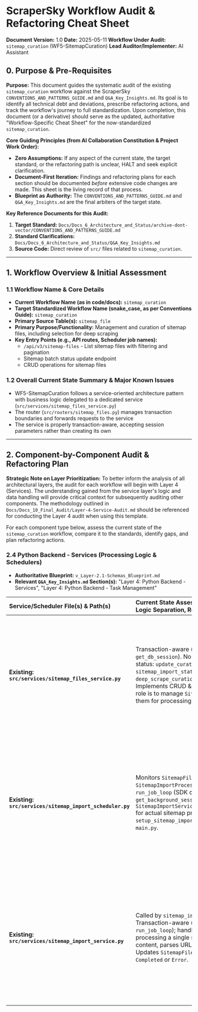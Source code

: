 # ScraperSky Workflow Audit & Refactoring Cheat Sheet

**Document Version:** 1.0
**Date:** 2025-05-11
**Workflow Under Audit:** `sitemap_curation` (WF5-SitemapCuration)
**Lead Auditor/Implementer:** AI Assistant

## 0. Purpose & Pre-Requisites

**Purpose:** This document guides the systematic audit of the existing `sitemap_curation` workflow against the ScraperSky `CONVENTIONS_AND_PATTERNS_GUIDE.md` and `Q&A_Key_Insights.md`. Its goal is to identify all technical debt and deviations, prescribe refactoring actions, and track the workflow's journey to full standardization. Upon completion, this document (or a derivative) should serve as the updated, authoritative "Workflow-Specific Cheat Sheet" for the now-standardized `sitemap_curation`.

**Core Guiding Principles (from AI Collaboration Constitution & Project Work Order):**

- **Zero Assumptions:** If any aspect of the current state, the target standard, or the refactoring path is unclear, HALT and seek explicit clarification.
- **Document-First Iteration:** Findings and refactoring plans for each section should be documented _before_ extensive code changes are made. This sheet is the living record of that process.
- **Blueprint as Authority:** The `CONVENTIONS_AND_PATTERNS_GUIDE.md` and `Q&A_Key_Insights.md` are the final arbiters of the target state.

**Key Reference Documents for this Audit:**

1.  **Target Standard:** `Docs/Docs_6_Architecture_and_Status/archive-dont-vector/CONVENTIONS_AND_PATTERNS_GUIDE.md`
2.  **Standard Clarifications:** `Docs/Docs_6_Architecture_and_Status/Q&A_Key_Insights.md`
3.  **Source Code:** Direct review of `src/` files related to `sitemap_curation`.

---

## 1. Workflow Overview & Initial Assessment

### 1.1 Workflow Name & Core Details

- **Current Workflow Name (as in code/docs):** `sitemap_curation`
- **Target Standardized Workflow Name (snake_case, as per Conventions Guide):** `sitemap_curation`
- **Primary Source Table(s):** `sitemap_file`
- **Primary Purpose/Functionality:** Management and curation of sitemap files, including selection for deep scraping
- **Key Entry Points (e.g., API routes, Scheduler job names):**
  - `/api/v3/sitemap-files` - List sitemap files with filtering and pagination
  - Sitemap batch status update endpoint
  - CRUD operations for sitemap files

### 1.2 Overall Current State Summary & Major Known Issues

- WF5-SitemapCuration follows a service-oriented architecture pattern with business logic delegated to a dedicated service (`src/services/sitemap_files_service.py`)
- The router (`src/routers/sitemap_files.py`) manages transaction boundaries and forwards requests to the service
- The service is properly transaction-aware, accepting session parameters rather than creating its own

---

## 2. Component-by-Component Audit & Refactoring Plan

**Strategic Note on Layer Prioritization:** To better inform the analysis of all architectural layers, the audit for each workflow will begin with Layer 4 (Services). The understanding gained from the service layer's logic and data handling will provide critical context for subsequently auditing other components. The methodology outlined in `Docs/Docs_10_Final_Audit/Layer-4-Service-Audit.md` should be referenced for conducting the Layer 4 audit when using this template.

For each component type below, assess the current state of the `sitemap_curation` workflow, compare it to the standards, identify gaps, and plan refactoring actions.

### 2.4 Python Backend - Services (Processing Logic & Schedulers)

- **Authoritative Blueprint:** `v_Layer-2.1-Schemas_Blueprint.md`
- **Relevant `Q&A_Key_Insights.md` Section(s):** "Layer 4: Python Backend - Services", "Layer 4: Python Backend - Task Management"

| Service/Scheduler File(s) & Path(s) | Current State Assessment (Function Naming, Logic Separation, Registration) | Standard Comparison & Gap Analysis (Deviations) | Prescribed Refactoring Actions | Verification Checklist | Status |
| :---------------------------------- | :------------------------------------------------------------------------ | :---------------------------------------------- | :----------------------------- | :--------------------- | :----- |
| **Existing: `src/services/sitemap_files_service.py`** | Transaction-aware (accepts session; router uses `get_db_session`). No tenant filtering. Handles dual-status: `update_curation_status_batch` sets `sitemap_import_status` to `QUEUED` when `deep_scrape_curation_status` is `SELECTED`. Implements CRUD & batch updates. This service's role is to manage `SitemapFile` entities and prepare them for processing by queuing them. | **Minor Gaps:**<br>1. File Naming: `sitemap_files_service.py` vs. standard `sitemap_curation_service.py`. (Blueprint Section 2.1)<br>2. Function Naming: CRUD methods are standard. `update_curation_status_batch` is specific and suitable. No `process_single_...` as actual import is handled by `SitemapImportService`.<br><br>Largely compliant for its role in the workflow. | 1. **Recommended:** Rename to `sitemap_curation_service.py` for consistency. | [x] Service properly accepts session parameters<br>[x] No direct session creation<br>[x] All transaction handling delegated to router<br>[x] Function naming standardized (for its role)<br>[ ] File name standardized (currently `sitemap_files_service.py`)<br>[x] Dual-status pattern properly implemented<br>[x] No tenant filtering | `Mostly Compliant` |
| **Existing: `src/services/sitemap_import_scheduler.py`** | Monitors `SitemapFile.sitemap_import_status == SitemapImportProcessStatusEnum.Queued`. Uses `run_job_loop` (SDK component, expected to use `get_background_session()`). Calls `SitemapImportService.process_single_sitemap_file` for actual sitemap processing. `setup_sitemap_import_scheduler()` is registered in `main.py`. | **Compliant:**<br>1. File Naming: `sitemap_import_scheduler.py` is descriptive and acceptable (alternative: `sitemap_curation_scheduler.py`).<br>2. Session Management: Compliant via `run_job_loop` SDK.<br>3. Queue Processing & Registration: Compliant. | 1. Consider renaming to `sitemap_curation_scheduler.py` for absolute naming consistency if desired (current name is acceptable). | [x] Scheduler existence verified<br>[x] Uses `get_background_session()` (via SDK)<br>[x] Has standard queue processing function (via SDK)<br>[x] Has setup function registered in `main.py`<br>[x] Processes records with correct status (`sitemap_import_status == QUEUED`)<br>[ ] Consider renaming for consistency (currently `sitemap_import_scheduler.py`)<br>[x] Configured through settings | `Compliant` |
| **Existing: `src/services/sitemap_import_service.py`** | Called by `sitemap_import_scheduler.py`. Transaction-aware (accepts session from `run_job_loop`); handles its own commit/rollback for processing a single sitemap. Fetches sitemap content, parses URLs, creates `Page` records. Updates `SitemapFile.sitemap_import_status` to `Completed` or `Error`. | **CRITICAL VIOLATION:**<br>1. **Tenant ID Usage:** Uses `tenant_id` from `SitemapFile` when creating `Page` records. This VIOLATES the `09-TENANT_ISOLATION_REMOVED.md` architectural standard.<br><br>**Compliant Aspects:**<br>1. Function Naming: `process_single_sitemap_file` is appropriate.<br>2. Session Management: Compliant for its role in processing a single item from a scheduled job. | 1. **CRITICAL:** Remove all usage of `tenant_id` from `SitemapFile` when creating/updating `Page` records. Ensure `Page` model and DB schema no longer expect/require `tenant_id`. | [x] Service properly accepts session parameters<br>[x] No direct session creation (session from `run_job_loop`)<br>[x] Transaction handling appropriate for scheduler-called service<br>[x] Function naming standardized (`process_single_sitemap_file`)<br>[x] File name standardized (`sitemap_import_service.py`)<br>[x] Correctly updates `SitemapFile` status post-processing<br>[ ] **CRITICAL: No tenant filtering/usage (Currently VIOLATED)** | `Partially Compliant (Critical Violation)` |

<!-- STOP_FOR_REVIEW -->
